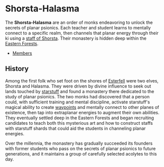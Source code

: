 # Shorsta-Halasma

The **Shorsta-Halasma** are an order of monks endeavoring to unlock the secrets of planar psionics. Each teacher and student learns to mentally connect to a specific realm, then channels that planar energy through their ki using a [staff of Shorsta](../../../ch-6-mote-treasures/magic-items/staff-of-shorsta.md). Their monastery is hidden deep within the [Eastern Forests](../../../ch-4-esterfell-gazetteer/esterfell/lenya/eastern-forests.md).

- [Members](members/)

## History

Among the first folk who set foot on the shores of [Esterfell](../../../ch-4-esterfell-gazetteer/esterfell/) were two elves, Shorsta and Halasma. They were driven by divine influence to seek out lands touched by [starstuff](../../../ch-6-mote-treasures/starstuff.md) and found a monastery there dedicated to the study of planar psionics. The two monks had discovered that a person could, with sufficient training and mental discipline, activate starstuff's magical ability to create [waypoints](../../../ch-3-stories-of-mote/waypoints.md) and mentally connect to other planes of existence, then tap into extraplanar energies to augment their own abilities. They eventually settled deep in the Eastern Forests and began recruiting candidates to teach both this mysterious art and how to construct staffs with starstuff shards that could aid the students in channeling planar energies.

Over the millennia, the monastery has gradually succeeded its founders with former students who pass on the secrets of planar psionics to future generations, and it maintains a group of carefully selected acolytes to this day.
